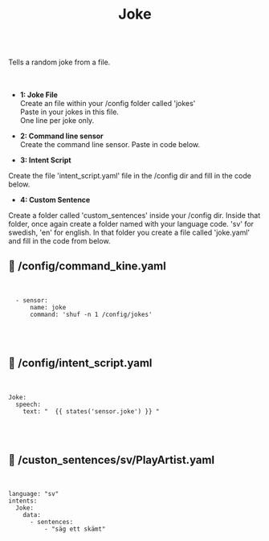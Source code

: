 
<h1 align="center">
<br>
Joke
</h1><br>
<br><br>
Tells a random joke from a file.<br>
<br><br>

- **1: Joke File** <br>
Create an file within your /config folder called 'jokes'<br>
Paste in your jokes in this file.<br>
One line per joke only.<br>


- **2: Command line sensor** <br>
Create the command line sensor. Paste in code below.<br>

- **3: Intent Script** <br>

Create the file 'intent_script.yaml' file in the /config dir and fill in the code below.


- **4: Custom Sentence** <br>

Create a folder called 'custom_sentences' inside your /config dir.
Inside that folder, once again create a folder named with your language code. 'sv' for swedish, 'en' for english.
In that folder you create a file called 'joke.yaml' and fill in the code from below. 




## 🦆 /config/command_kine.yaml <br>


<br>

```
  - sensor:
      name: joke
      command: 'shuf -n 1 /config/jokes'

```

<br><br>


## 🦆 /config/intent_script.yaml <br>


<br>

```
Joke:
  speech:
    text: "  {{ states('sensor.joke') }} "

```

<br><br>


## 🦆 /custon_sentences/sv/PlayArtist.yaml <br>


<br>

```
language: "sv"
intents:
  Joke:
    data:
      - sentences:
          - "säg ett skämt" 
```

<br><br>




